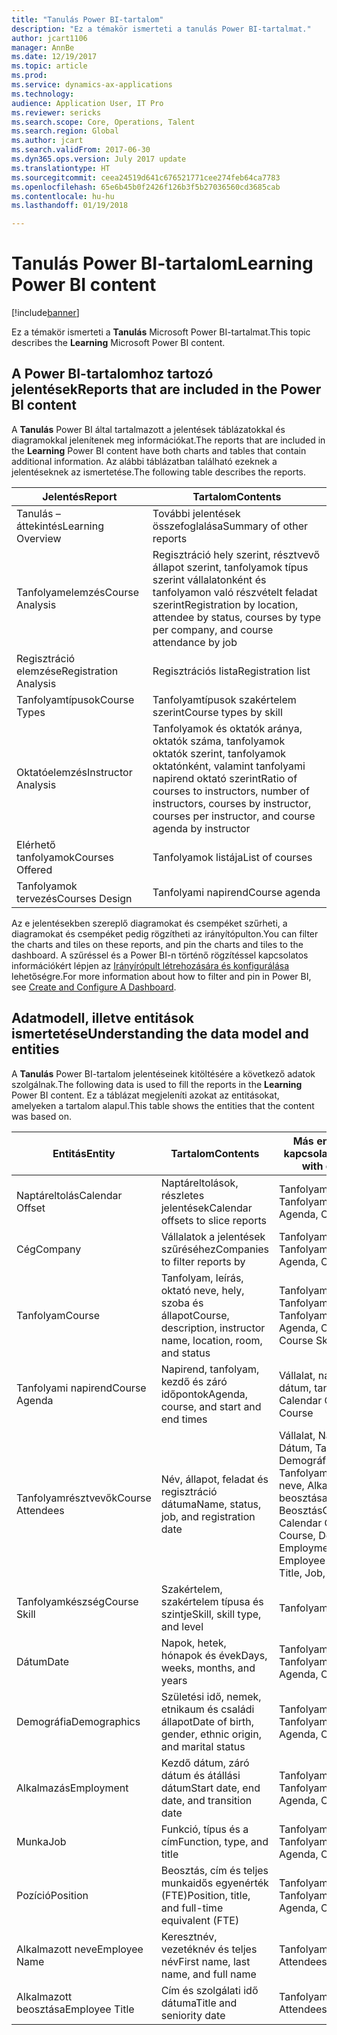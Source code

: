```yaml
---
title: "Tanulás Power BI-tartalom"
description: "Ez a témakör ismerteti a tanulás Power BI-tartalmat."
author: jcart1106
manager: AnnBe
ms.date: 12/19/2017
ms.topic: article
ms.prod: 
ms.service: dynamics-ax-applications
ms.technology: 
audience: Application User, IT Pro
ms.reviewer: sericks
ms.search.scope: Core, Operations, Talent
ms.search.region: Global
ms.author: jcart
ms.search.validFrom: 2017-06-30
ms.dyn365.ops.version: July 2017 update
ms.translationtype: HT
ms.sourcegitcommit: ceea24519d641c676521771cee274feb64ca7783
ms.openlocfilehash: 65e6b45b0f2426f126b3f5b27036560cd3685cab
ms.contentlocale: hu-hu
ms.lasthandoff: 01/19/2018

---
```


# <a name="learning-power-bi-content"></a><span data-ttu-id="c8a73-103">Tanulás Power BI-tartalom</span><span class="sxs-lookup"><span data-stu-id="c8a73-103">Learning Power BI content</span></span>

[!include[banner](../includes/banner.md)]

<span data-ttu-id="c8a73-104">Ez a témakör ismerteti a **Tanulás** Microsoft Power BI-tartalmat.</span><span class="sxs-lookup"><span data-stu-id="c8a73-104">This topic describes the **Learning** Microsoft Power BI content.</span></span>

## <a name="reports-that-are-included-in-the-power-bi-content"></a><span data-ttu-id="c8a73-105">A Power BI-tartalomhoz tartozó jelentések</span><span class="sxs-lookup"><span data-stu-id="c8a73-105">Reports that are included in the Power BI content</span></span>

<span data-ttu-id="c8a73-106">A **Tanulás** Power BI által tartalmazott a jelentések táblázatokkal és diagramokkal jelenítenek meg információkat.</span><span class="sxs-lookup"><span data-stu-id="c8a73-106">The reports that are included in the **Learning** Power BI content have both charts and tables that contain additional information.</span></span> <span data-ttu-id="c8a73-107">Az alábbi táblázatban található ezeknek a jelentéseknek az ismertetése.</span><span class="sxs-lookup"><span data-stu-id="c8a73-107">The following table describes the reports.</span></span>

| <span data-ttu-id="c8a73-108">Jelentés</span><span class="sxs-lookup"><span data-stu-id="c8a73-108">Report</span></span>                | <span data-ttu-id="c8a73-109">Tartalom</span><span class="sxs-lookup"><span data-stu-id="c8a73-109">Contents</span></span> |
|-----------------------|----------|
| <span data-ttu-id="c8a73-110">Tanulás – áttekintés</span><span class="sxs-lookup"><span data-stu-id="c8a73-110">Learning Overview</span></span>     | <span data-ttu-id="c8a73-111">További jelentések összefoglalása</span><span class="sxs-lookup"><span data-stu-id="c8a73-111">Summary of other reports</span></span> |
| <span data-ttu-id="c8a73-112">Tanfolyamelemzés</span><span class="sxs-lookup"><span data-stu-id="c8a73-112">Course Analysis</span></span>       | <span data-ttu-id="c8a73-113">Regisztráció hely szerint, résztvevő állapot szerint, tanfolyamok típus szerint vállalatonként és tanfolyamon való részvételt feladat szerint</span><span class="sxs-lookup"><span data-stu-id="c8a73-113">Registration by location, attendee by status, courses by type per company, and course attendance by job</span></span> |
| <span data-ttu-id="c8a73-114">Regisztráció elemzése</span><span class="sxs-lookup"><span data-stu-id="c8a73-114">Registration Analysis</span></span> | <span data-ttu-id="c8a73-115">Regisztrációs lista</span><span class="sxs-lookup"><span data-stu-id="c8a73-115">Registration list</span></span> |
| <span data-ttu-id="c8a73-116">Tanfolyamtípusok</span><span class="sxs-lookup"><span data-stu-id="c8a73-116">Course Types</span></span>          | <span data-ttu-id="c8a73-117">Tanfolyamtípusok szakértelem szerint</span><span class="sxs-lookup"><span data-stu-id="c8a73-117">Course types by skill</span></span> |
| <span data-ttu-id="c8a73-118">Oktatóelemzés</span><span class="sxs-lookup"><span data-stu-id="c8a73-118">Instructor Analysis</span></span>   | <span data-ttu-id="c8a73-119">Tanfolyamok és oktatók aránya, oktatók száma, tanfolyamok oktatók szerint, tanfolyamok oktatónként, valamint tanfolyami napirend oktató szerint</span><span class="sxs-lookup"><span data-stu-id="c8a73-119">Ratio of courses to instructors, number of instructors, courses by instructor, courses per instructor, and course agenda by instructor</span></span> |
| <span data-ttu-id="c8a73-120">Elérhető tanfolyamok</span><span class="sxs-lookup"><span data-stu-id="c8a73-120">Courses Offered</span></span>       | <span data-ttu-id="c8a73-121">Tanfolyamok listája</span><span class="sxs-lookup"><span data-stu-id="c8a73-121">List of courses</span></span> |
| <span data-ttu-id="c8a73-122">Tanfolyamok tervezés</span><span class="sxs-lookup"><span data-stu-id="c8a73-122">Courses Design</span></span>        | <span data-ttu-id="c8a73-123">Tanfolyami napirend</span><span class="sxs-lookup"><span data-stu-id="c8a73-123">Course agenda</span></span> |

<span data-ttu-id="c8a73-124">Az e jelentésekben szereplő diagramokat és csempéket szűrheti, a diagramokat és csempéket pedig rögzítheti az irányítópulton.</span><span class="sxs-lookup"><span data-stu-id="c8a73-124">You can filter the charts and tiles on these reports, and pin the charts and tiles to the dashboard.</span></span> <span data-ttu-id="c8a73-125">A szűréssel és a Power BI-n történő rögzítéssel kapcsolatos információkért lépjen az [Irányírópult létrehozására és konfigurálása](https://powerbi.microsoft.com/en-us/guided-learning/powerbi-learning-4-2-create-configure-dashboards) lehetőségre.</span><span class="sxs-lookup"><span data-stu-id="c8a73-125">For more information about how to filter and pin in Power BI, see [Create and Configure A Dashboard](https://powerbi.microsoft.com/en-us/guided-learning/powerbi-learning-4-2-create-configure-dashboards).</span></span>

## <a name="understanding-the-data-model-and-entities"></a><span data-ttu-id="c8a73-126">Adatmodell, illetve entitások ismertetése</span><span class="sxs-lookup"><span data-stu-id="c8a73-126">Understanding the data model and entities</span></span>

<span data-ttu-id="c8a73-127">A **Tanulás** Power BI-tartalom jelentéseinek kitöltésére a következő adatok szolgálnak.</span><span class="sxs-lookup"><span data-stu-id="c8a73-127">The following data is used to fill the reports in the **Learning** Power BI content.</span></span> <span data-ttu-id="c8a73-128">Ez a táblázat megjeleníti azokat az entitásokat, amelyeken a tartalom alapul.</span><span class="sxs-lookup"><span data-stu-id="c8a73-128">This table shows the entities that the content was based on.</span></span>

| <span data-ttu-id="c8a73-129">Entitás</span><span class="sxs-lookup"><span data-stu-id="c8a73-129">Entity</span></span>           | <span data-ttu-id="c8a73-130">Tartalom</span><span class="sxs-lookup"><span data-stu-id="c8a73-130">Contents</span></span>                                                         | <span data-ttu-id="c8a73-131">Más entitásokkal való kapcsolatok</span><span class="sxs-lookup"><span data-stu-id="c8a73-131">Relationships with other entities</span></span> |
|------------------|------------------------------------------------------------------|-----------------------------------|
| <span data-ttu-id="c8a73-132">Naptáreltolás</span><span class="sxs-lookup"><span data-stu-id="c8a73-132">Calendar Offset</span></span>  | <span data-ttu-id="c8a73-133">Naptáreltolások, részletes jelentések</span><span class="sxs-lookup"><span data-stu-id="c8a73-133">Calendar offsets to slice reports</span></span>                                | <span data-ttu-id="c8a73-134">Tanfolyami napirend, Tanfolyamrésztvevők</span><span class="sxs-lookup"><span data-stu-id="c8a73-134">Course Agenda, Course Attendees</span></span> |
| <span data-ttu-id="c8a73-135">Cég</span><span class="sxs-lookup"><span data-stu-id="c8a73-135">Company</span></span>          | <span data-ttu-id="c8a73-136">Vállalatok a jelentések szűréséhez</span><span class="sxs-lookup"><span data-stu-id="c8a73-136">Companies to filter reports by</span></span>                                   | <span data-ttu-id="c8a73-137">Tanfolyami napirend, Tanfolyamrésztvevők</span><span class="sxs-lookup"><span data-stu-id="c8a73-137">Course Agenda, Course Attendees</span></span> |
| <span data-ttu-id="c8a73-138">Tanfolyam</span><span class="sxs-lookup"><span data-stu-id="c8a73-138">Course</span></span>           | <span data-ttu-id="c8a73-139">Tanfolyam, leírás, oktató neve, hely, szoba és állapot</span><span class="sxs-lookup"><span data-stu-id="c8a73-139">Course, description, instructor name, location, room, and status</span></span> | <span data-ttu-id="c8a73-140">Tanfolyami napirend, Tanfolyamrésztvevők, Tanfolyamkészség</span><span class="sxs-lookup"><span data-stu-id="c8a73-140">Course Agenda, Course Attendees, Course Skill</span></span> |
| <span data-ttu-id="c8a73-141">Tanfolyami napirend</span><span class="sxs-lookup"><span data-stu-id="c8a73-141">Course Agenda</span></span>    | <span data-ttu-id="c8a73-142">Napirend, tanfolyam, kezdő és záró időpontok</span><span class="sxs-lookup"><span data-stu-id="c8a73-142">Agenda, course, and start and end times</span></span>                          | <span data-ttu-id="c8a73-143">Vállalat, naptáreltolás, dátum, tanfolyam</span><span class="sxs-lookup"><span data-stu-id="c8a73-143">Company, Calendar Offset, Date, Course</span></span> |
| <span data-ttu-id="c8a73-144">Tanfolyamrésztvevők</span><span class="sxs-lookup"><span data-stu-id="c8a73-144">Course Attendees</span></span> | <span data-ttu-id="c8a73-145">Név, állapot, feladat és regisztráció dátuma</span><span class="sxs-lookup"><span data-stu-id="c8a73-145">Name, status, job, and registration date</span></span>                         | <span data-ttu-id="c8a73-146">Vállalat, Naptáreltolás, Dátum, Tanfolyam, Demográfia, Alkalmazás, Tanfolyam, Alkalmazott neve, Alkalmazott beosztása, Feladat, Beosztás</span><span class="sxs-lookup"><span data-stu-id="c8a73-146">Company, Calendar Offset, Date, Course, Demographics, Employment, Course, Employee Name, Employee Title, Job, Position</span></span> |
| <span data-ttu-id="c8a73-147">Tanfolyamkészség</span><span class="sxs-lookup"><span data-stu-id="c8a73-147">Course Skill</span></span>     | <span data-ttu-id="c8a73-148">Szakértelem, szakértelem típusa és szintje</span><span class="sxs-lookup"><span data-stu-id="c8a73-148">Skill, skill type, and level</span></span>                                     | <span data-ttu-id="c8a73-149">Tanfolyam</span><span class="sxs-lookup"><span data-stu-id="c8a73-149">Course</span></span> |
| <span data-ttu-id="c8a73-150">Dátum</span><span class="sxs-lookup"><span data-stu-id="c8a73-150">Date</span></span>             | <span data-ttu-id="c8a73-151">Napok, hetek, hónapok és évek</span><span class="sxs-lookup"><span data-stu-id="c8a73-151">Days, weeks, months, and years</span></span>                                   | <span data-ttu-id="c8a73-152">Tanfolyami napirend, Tanfolyamrésztvevők</span><span class="sxs-lookup"><span data-stu-id="c8a73-152">Course Agenda, Course Attendees</span></span> |
| <span data-ttu-id="c8a73-153">Demográfia</span><span class="sxs-lookup"><span data-stu-id="c8a73-153">Demographics</span></span>     | <span data-ttu-id="c8a73-154">Születési idő, nemek, etnikaum és családi állapot</span><span class="sxs-lookup"><span data-stu-id="c8a73-154">Date of birth, gender, ethnic origin, and marital status</span></span>         | <span data-ttu-id="c8a73-155">Tanfolyami napirend, Tanfolyamrésztvevők</span><span class="sxs-lookup"><span data-stu-id="c8a73-155">Course Agenda, Course Attendees</span></span> |
| <span data-ttu-id="c8a73-156">Alkalmazás</span><span class="sxs-lookup"><span data-stu-id="c8a73-156">Employment</span></span>       | <span data-ttu-id="c8a73-157">Kezdő dátum, záró dátum és átállási dátum</span><span class="sxs-lookup"><span data-stu-id="c8a73-157">Start date, end date, and transition date</span></span>                        | <span data-ttu-id="c8a73-158">Tanfolyami napirend, Tanfolyamrésztvevők</span><span class="sxs-lookup"><span data-stu-id="c8a73-158">Course Agenda, Course Attendees</span></span> |
| <span data-ttu-id="c8a73-159">Munka</span><span class="sxs-lookup"><span data-stu-id="c8a73-159">Job</span></span>              | <span data-ttu-id="c8a73-160">Funkció, típus és a cím</span><span class="sxs-lookup"><span data-stu-id="c8a73-160">Function, type, and title</span></span>                                        | <span data-ttu-id="c8a73-161">Tanfolyami napirend, Tanfolyamrésztvevők</span><span class="sxs-lookup"><span data-stu-id="c8a73-161">Course Agenda, Course Attendees</span></span> |
| <span data-ttu-id="c8a73-162">Pozíció</span><span class="sxs-lookup"><span data-stu-id="c8a73-162">Position</span></span>         | <span data-ttu-id="c8a73-163">Beosztás, cím és teljes munkaidős egyenérték (FTE)</span><span class="sxs-lookup"><span data-stu-id="c8a73-163">Position, title, and full-time equivalent (FTE)</span></span>                  | <span data-ttu-id="c8a73-164">Tanfolyami napirend, Tanfolyamrésztvevők</span><span class="sxs-lookup"><span data-stu-id="c8a73-164">Course Agenda, Course Attendees</span></span> |
| <span data-ttu-id="c8a73-165">Alkalmazott neve</span><span class="sxs-lookup"><span data-stu-id="c8a73-165">Employee Name</span></span>    | <span data-ttu-id="c8a73-166">Keresztnév, vezetéknév és teljes név</span><span class="sxs-lookup"><span data-stu-id="c8a73-166">First name, last name, and full name</span></span>                             | <span data-ttu-id="c8a73-167">Tanfolyamrésztvevők</span><span class="sxs-lookup"><span data-stu-id="c8a73-167">Course Attendees</span></span> |
| <span data-ttu-id="c8a73-168">Alkalmazott beosztása</span><span class="sxs-lookup"><span data-stu-id="c8a73-168">Employee Title</span></span>   | <span data-ttu-id="c8a73-169">Cím és szolgálati idő dátuma</span><span class="sxs-lookup"><span data-stu-id="c8a73-169">Title and seniority date</span></span>                                         | <span data-ttu-id="c8a73-170">Tanfolyamrésztvevők</span><span class="sxs-lookup"><span data-stu-id="c8a73-170">Course Attendees</span></span> |



